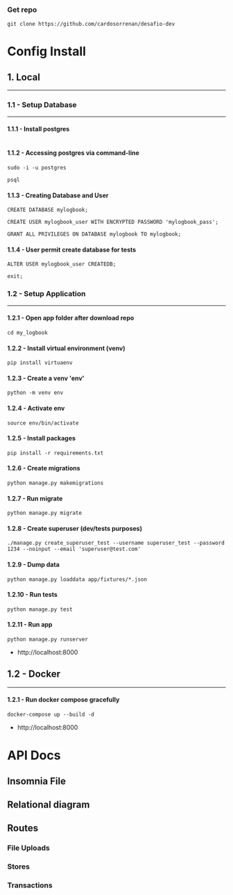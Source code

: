 
### Get repo
```
git clone https://github.com/cardosorrenan/desafio-dev
```

# Config Install

## 1. Local
---
### 1.1 - Setup Database
---
#### 1.1.1 - Install postgres
```

```

#### 1.1.2 - Accessing postgres via command-line
```
sudo -i -u postgres

psql
```

#### 1.1.3 - Creating Database and User
```
CREATE DATABASE mylogbook;

CREATE USER mylogbook_user WITH ENCRYPTED PASSWORD 'mylogbook_pass';

GRANT ALL PRIVILEGES ON DATABASE mylogbook TO mylogbook;
```

#### 1.1.4 - User permit create database for tests
```
ALTER USER mylogbook_user CREATEDB;

exit;
```

### 1.2 - Setup Application
---
#### 1.2.1 - Open app folder after download repo
```
cd my_logbook
```

#### 1.2.2 - Install virtual environment (venv)
```
pip install virtuaenv
```

#### 1.2.3 - Create a venv 'env'
```
python -m venv env
```

#### 1.2.4 - Activate env
```
source env/bin/activate
```

#### 1.2.5 - Install packages
```
pip install -r requirements.txt
```

#### 1.2.6 - Create migrations
```
python manage.py makemigrations
```

#### 1.2.7 - Run migrate
```
python manage.py migrate
```

#### 1.2.8 - Create superuser (dev/tests purposes)
```
./manage.py create_superuser_test --username superuser_test --password 1234 --noinput --email 'superuser@test.com'
```

#### 1.2.9 - Dump data
```
python manage.py loaddata app/fixtures/*.json
```

#### 1.2.10 - Run tests
```
python manage.py test
```

#### 1.2.11 - Run app
```
python manage.py runserver
```

- http://localhost:8000


## 1.2 - Docker
---

#### 1.2.1 - Run docker compose gracefully
```
docker-compose up --build -d
```

- http://localhost:8000


# API Docs

## Insomnia File


## Relational diagram


## Routes

### File Uploads
### Stores
### Transactions
